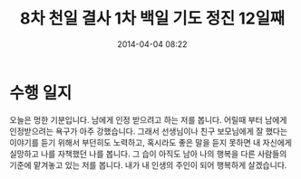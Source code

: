 ﻿---
title: "8차 천일 결사 1차 백일 기도 정진 12일째"
date: 2014-04-04 08:22
tags:
    - 8000th
    - 8-100th
    - 8-1-12th
---

# 수행 일지

오늘은 멍한 기분입니다. 남에게 인정 받으려고 하는 저를 봅니다. 어릴때 부터 남에게 인정받으려는 욕구가 아주 강했습니다. 그래서 선생님이나 친구 보모님에게 잘 했다는 이야기를 듣기 위해서 부던히도 노력하고, 혹시라도 좋은 말을 듣지 못하면 내 자신에게 실망하고 나를 자책했던 나를 봅니다. 그 습이 아직도 남아 나의 행복을 다른 사람들의 기준에 맡겨놓고 있는 저를 봅니다. 내가 내 인생의 주인이 되어 행복하게 살겠습니다.
